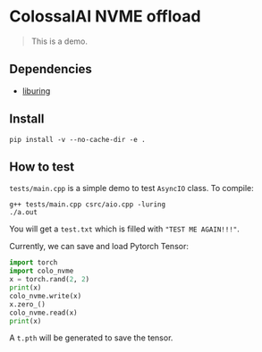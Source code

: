 # ColossalAI NVME offload

> This is a demo.

## Dependencies
- [liburing](https://github.com/axboe/liburing)

## Install
```shell
pip install -v --no-cache-dir -e .
```

## How to test
`tests/main.cpp` is a simple demo to test `AsyncIO` class. To compile:

```shell
g++ tests/main.cpp csrc/aio.cpp -luring
./a.out
```

You will get a `test.txt` which is filled with `"TEST ME AGAIN!!!"`.

Currently, we can save and load Pytorch Tensor:

```python
import torch
import colo_nvme
x = torch.rand(2, 2)
print(x)
colo_nvme.write(x)
x.zero_()
colo_nvme.read(x)
print(x)
```

A `t.pth` will be generated to save the tensor.